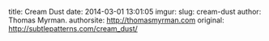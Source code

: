 title: Cream Dust
date: 2014-03-01 13:01:05
imgur: 
slug: cream-dust
author: Thomas Myrman.
authorsite: http://thomasmyrman.com
original: http://subtlepatterns.com/cream_dust/

